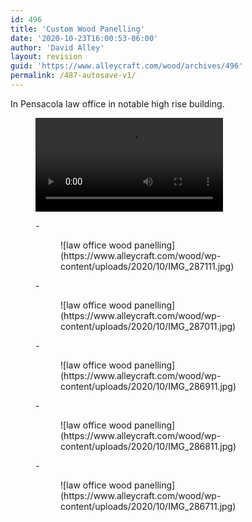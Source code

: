 ```yaml
---
id: 496
title: 'Custom Wood Panelling'
date: '2020-10-23T16:00:53-06:00'
author: 'David Alley'
layout: revision
guid: 'https://www.alleycraft.com/wood/archives/496'
permalink: /487-autosave-v1/
---
```


In Pensacola law office in notable high rise building.

<figure class="wp-block-video"><video controls="" src="https://www.alleycraft.com/wood/wp-content/uploads/2020/10/David-Alley-Law-Office.mp4"></video></figure><figure class="wp-block-gallery columns-3 is-cropped">- <figure>![law office wood panelling](https://www.alleycraft.com/wood/wp-content/uploads/2020/10/IMG_287111.jpg)</figure>
- <figure>![law office wood panelling](https://www.alleycraft.com/wood/wp-content/uploads/2020/10/IMG_287011.jpg)</figure>
- <figure>![law office wood panelling](https://www.alleycraft.com/wood/wp-content/uploads/2020/10/IMG_286911.jpg)</figure>
- <figure>![law office wood panelling](https://www.alleycraft.com/wood/wp-content/uploads/2020/10/IMG_286811.jpg)</figure>
- <figure>![law office wood panelling](https://www.alleycraft.com/wood/wp-content/uploads/2020/10/IMG_286711.jpg)</figure>

</figure>